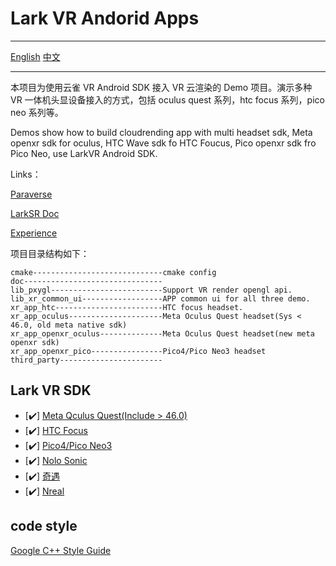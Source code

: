 # Lark VR Andorid Apps

---

[English](./README.md) [中文](./README.zh_CN.md)

---

本项目为使用云雀 VR Android SDK 接入 VR 云渲染的 Demo 项目。演示多种 VR 一体机头显设备接入的方式，包括 oculus quest 系列，htc focus 系列，pico neo 系列等。

Demos show how to build cloudrending app with multi headset sdk, Meta openxr sdk for oculus, HTC Wave sdk fo HTC Foucus, Pico openxr sdk fro Pico Neo, use LarkVR Android SDK.

Links：

[Paraverse](https://www.paraverse.cc/)

[LarkSR Doc](https://www.pingxingyun.com/devCenter.html)

[Experience](https://www.paraverse.cc/)

项目目录结构如下：

```path
cmake-----------------------------cmake config
doc-------------------------------
lib_pxygl-------------------------Support VR render opengl api.
lib_xr_common_ui------------------APP common ui for all three demo.
xr_app_htc------------------------HTC focus headset.
xr_app_oculus---------------------Meta Oculus Quest headset(Sys < 46.0, old meta native sdk)
xr_app_openxr_oculus--------------Meta Oculus Quest headset(new meta openxr sdk)
xr_app_openxr_pico----------------Pico4/Pico Neo3 headset
third_party-----------------------
```

## Lark VR SDK

- [:heavy_check_mark:] [Meta Qculus Quest(Include > 46.0)](https://www.oculus.com/quest-2/)
- [:heavy_check_mark:] [HTC Focus](https://www.vive.com/cn/product/vive-focus/)
- [:heavy_check_mark:] [Pico4/Pico Neo3](https://www.pico-interactive.com/)
- [:heavy_check_mark:] [Nolo Sonic](https://www.nolovr.com/index)
- [:heavy_check_mark:] [奇遇](https://dev-qiyu.iqiyi.com/)
- [:heavy_check_mark:] [Nreal](https://www.nreal.cn/nrealapp/)

## code style

[Google C++ Style Guide](https://google.github.io/styleguide/cppguide.html)
